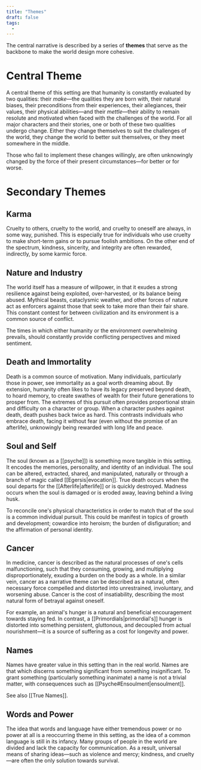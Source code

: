 ```yaml
---
title: "Themes"
draft: false
tags:
  - 
---
```


The central narrative is described by a series of **themes** that serve as the backbone to make the world design more cohesive.

# Central Theme
A central theme of this setting are that humanity is constantly evaluated by two qualities: their *make*—the qualities they are born with, their natural biases, their preconditions from their experiences, their allegiances, their values, their physical abilities—and their *mettle*—their ability to remain resolute and motivated when faced with the challenges of the world. For all major characters and their stories, one or both of these two qualities undergo change. Either they change themselves to suit the challenges of the world, they change the world to better suit themselves, or they meet somewhere in the middle. 

Those who fail to implement these changes willingly, are often unknowingly changed by the force of their present circumstances—for better or for worse. 

# Secondary Themes
## Karma
Cruelty to others, cruelty to the world, and cruelty to oneself are always, in some way, punished. This is especially true for individuals who use cruelty to make short-term gains or to pursue foolish ambitions. On the other end of the spectrum, kindness, sincerity, and integrity are often rewarded, indirectly, by some karmic force. 

## Nature and Industry
The world itself has a measure of willpower, in that it exudes a strong resilience against being exploited, over-harvested, or its balance being abused. Mythical beasts, cataclysmic weather, and other forces of nature act as enforcers against those that seek to take more than their fair share. This constant contest for between civilization and its environment is a common source of conflict. 

The times in which either humanity or the environment overwhelming prevails, should constantly provide conflicting perspectives and mixed sentiment.

## Death and Immortality
Death is a common source of motivation. Many individuals, particularly those in power, see immortality as a goal worth dreaming about. By extension, humanity often likes to have its legacy preserved beyond death, to hoard memory, to create swathes of wealth for their future generations to prosper from. The extremes of this pursuit often provides proportional strain and difficulty on a character or group. When a character pushes against death, death pushes back twice as hard.  This contrasts individuals who embrace death, facing it without fear (even without the promise of an afterlife), unknowingly being rewarded with long life and peace.

## Soul and Self
The soul (known as a [[psyche]]) is something more tangible in this setting. It encodes the memories, personality, and identity of an individual. The soul can be altered, extracted, shared, and manipulated, naturally or through a branch of magic called [[Egersis|evocation]]. True death occurs when the soul departs for the [[Afterlife|afterlife]] or is quickly destroyed. Madness occurs when the soul is damaged or is eroded away, leaving behind a living husk.

To reconcile one's physical characteristics in order to match that of the soul is a common individual pursuit. This could be manifest in topics of growth and development; cowardice into heroism; the burden of disfiguration; and the affirmation of personal identity.

## Cancer
In medicine, cancer is described as the natural processes of one's cells malfunctioning, such that they consuming, growing, and multiplying disproportionately, exuding a burden on the body as a whole. In a similar vein, cancer as a narrative theme can be described as a natural, often necessary force compelled and distorted into unrestrained, involuntary, and worsening abuse. Cancer is the cost of insatiability, describing the most natural form of betrayal against oneself.

For example, an animal's hunger is a natural and beneficial encouragement towards staying fed. In contrast, a [[Primordials|primordial's]] hunger is distorted into something persistent, gluttonous, and decoupled from actual nourishment—it is a source of suffering as a cost for longevity and power.

## Names
Names have greater value in this setting than in the real world. Names are that which discerns something significant from something insignificant. To grant something (particularly something inanimate) a name is not a trivial matter, with consequences such as [[Psyche#Ensoulment|ensoulment]].

See also [[True Names]].

## Words and Power
The idea that words and language have either tremendous power or no power at all is a reoccurring theme in this setting, as the idea of a common language is still in its infancy. Many groups of people in the world are divided and lack the capacity for communication. As a result, universal means of sharing ideas—such as violence and mercy; kindness, and cruelty—are often the only solution towards survival.